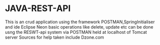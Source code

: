 # JAVA-REST-API
This is an crud application using the framework POSTMAN,SpringInitialiser and ide Eclipse Neon
basic operations like delete, update etc can be done usng the RESWT-api system via POSTMAN held at localhost of Tomcat server
Sources for help taken include Dzone.com
